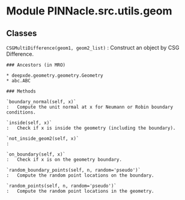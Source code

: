 # Module PINNacle.src.utils.geom

## Classes

`CSGMultiDifference(geom1, geom2_list)`
: Construct an object by CSG Difference.

    ### Ancestors (in MRO)

    * deepxde.geometry.geometry.Geometry
    * abc.ABC

    ### Methods

    `boundary_normal(self, x)`
    :   Compute the unit normal at x for Neumann or Robin boundary conditions.

    `inside(self, x)`
    :   Check if x is inside the geometry (including the boundary).

    `not_inside_geom2(self, x)`
    :

    `on_boundary(self, x)`
    :   Check if x is on the geometry boundary.

    `random_boundary_points(self, n, random='pseudo')`
    :   Compute the random point locations on the boundary.

    `random_points(self, n, random='pseudo')`
    :   Compute the random point locations in the geometry.
